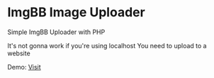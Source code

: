 # ImgBB Image Uploader

Simple ImgBB Uploader with PHP

It's not gonna work if you're using localhost
You need to upload to a website

Demo: [Visit](https://nh-clan.ru/imgbb/)
